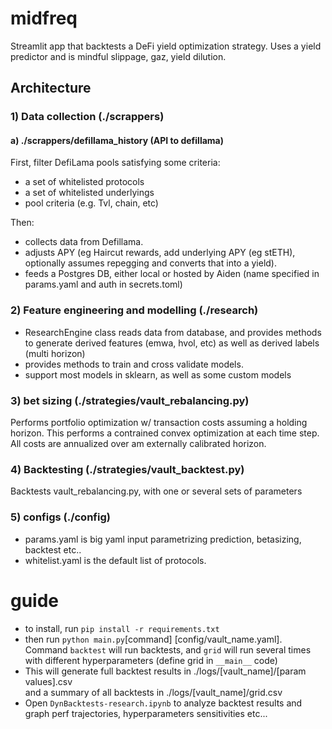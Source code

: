 # midfreq

Streamlit app that backtests a DeFi yield optimization strategy. Uses a yield predictor and is mindful slippage, gaz, yield dilution.

## Architecture
### 1) Data collection (./scrappers)
#### a) ./scrappers/defillama_history (API to defillama)
First, filter DefiLama pools satisfying some criteria:
- a set of whitelisted protocols
- a set of whitelisted underlyings
- pool criteria (e.g. Tvl, chain, etc)

Then:
 - collects data from Defillama.
 - adjusts APY (eg Haircut rewards, add underlying APY (eg stETH), optionally assumes repegging and converts that into a yield).
 - feeds a Postgres DB, either local or hosted by Aiden (name specified in params.yaml and auth in secrets.toml)
### 2) Feature engineering and modelling (./research)
- ResearchEngine class reads data from database, and provides methods to generate derived features (emwa, hvol, etc) as well as derived labels (multi horizon)
- provides methods to train and cross validate models.
- support most models in sklearn, as well as some custom models
### 3) bet sizing (./strategies/vault_rebalancing.py)
Performs portfolio optimization w/ transaction costs assuming a holding horizon. This performs a contrained convex optimization at each time step. All costs are annualized over am externally calibrated  horizon. 
### 4) Backtesting (./strategies/vault_backtest.py) 
Backtests vault_rebalancing.py, with one or several sets of parameters
### 5) configs (./config)
- params.yaml is big yaml input parametrizing prediction, betasizing, backtest etc..
- whitelist.yaml is the default list of protocols.
# guide
- to install, run `pip install -r requirements.txt`
- then run `python main.py`[command] [config/vault_name.yaml].<br>
Command `backtest` will run backtests, and `grid` will run several times with different hyperparameters (define grid in `__main__` code)
- This will generate full backtest results in ./logs/[vault_name]/[param values].csv <br>
and a summary of all backtests in ./logs/[vault_name]/grid.csv
- Open `DynBacktests-research.ipynb` to analyze backtest results and graph perf trajectories, hyperparameters sensitivities etc...
